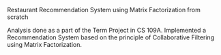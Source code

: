 Restaurant Recommendation System using Matrix Factorization from scratch

Analysis done as a part of the Term Project in CS 109A.
Implemented a Recommendation System based on the principle of Collaborative Filtering using Matrix Factorization.
